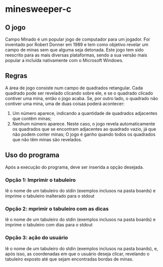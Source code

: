 # minesweeper-c

## O jogo
Campo Minado é um popular jogo de computador para um jogador. Foi inventado por
Robert Donner em 1989 e tem como objetivo revelar um campo de minas sem que alguma
seja detonada. Este jogo tem sido reescrito para as mais diversas plataformas, sendo a
sua versão mais popular a incluída nativamente com o Microsoft Windows.

## Regras

A área de jogo consiste num campo de quadrados retangular. Cada quadrado pode ser
revelado clicando sobre ele, e se o quadrado clicado contiver uma mina, então o jogo
acaba. Se, por outro lado, o quadrado não contiver uma mina, uma de duas coisas
poderá acontecer:
1. Um número aparece, indicando a quantidade de quadrados adjacentes que contêm
minas;
2. Nenhum número aparece. Neste caso, o jogo revela automaticamente os quadrados
que se encontram adjacentes ao quadrado vazio, já que não podem conter minas;
O jogo é ganho quando todos os quadrados que não têm minas são revelados.

## Uso do programa
Após a execução do programa, deve ser inserida a opção desejada.

### Opção 1: Imprimir o tabuleiro
lê o nome de um tabuleiro do stdin (exemplos inclusos na pasta boards) e imprime o tabuleiro inalterado para o stdout

### Opção 2: mprimir o tabuleiro com as dicas
lê o nome de um tabuleiro do stdin (exemplos inclusos na pasta boards) e imprime o tabuleiro com dias para o stdout

### Opção 3: ação do usuário
lê o nome de um tabuleiro do stdin (exemplos inclusos na pasta boards), e, após isso, as coordenadas em que o usuário deseja clicar, revelando o tabuleiro exposto até que sejam encontradas bordas de minas.


